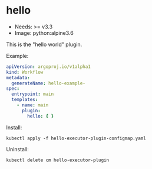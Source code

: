 <!-- This is an auto-generated file. DO NOT EDIT -->
# hello

* Needs: >= v3.3
* Image: python:alpine3.6

This is the "hello world" plugin.

Example:

```yaml
apiVersion: argoproj.io/v1alpha1
kind: Workflow
metadata:
  generateName: hello-example-
spec:
  entrypoint: main
  templates:
    - name: main
      plugin:
        hello: { }
```


Install:

    kubectl apply -f hello-executor-plugin-configmap.yaml

Uninstall:
	
    kubectl delete cm hello-executor-plugin 
